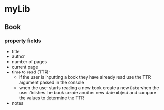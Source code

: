 # myLib

## Book

### property fields

- title
- author
- number of pages
- current page
- time to read (TTR):
  - if the user is inputting a book they have already read use the TTR argument passed in the console
  - when the user starts reading a new book create a new `Date` when the user finishes the book create another new date object and compare the values to determine the TTR
- notes
